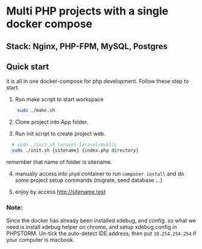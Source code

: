 # Multi PHP projects with a single docker compose

## Stack: Nginx, PHP-FPM, MySQL, Postgres


## Quick start

it is all in one docker-compose for php development. Follow these step to start.

1. Run make script to start workspace
```bash
    sudo ./make.sh
 ```
2. Clone project into App folder. 

3. Run init script to create project web.
```bash
  # sudo ./init.sh laravel laravel/public
  sudo ./init.sh {sitename} {index.php directory} 
```
remember that name of folder is sitename.

4. manually access into `php8` container to run `composer install` and do some project setup commands (migrate, seed database ...)

5. enjoy by access http://sitename.test

### Note:
Since the docker has already been installed xdebug, and config. so what we need is install xdebug helper on chrome, and setup xdebug config in PHPSTORM.
Un-tick the auto-detect IDE address, then put `10.254.254.254` if your computer is macbook.